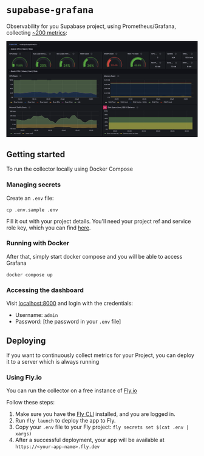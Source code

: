 # `supabase-grafana`

Observability for you Supabase project, using Prometheus/Grafana, collecting [~200 metrics](./docs/metrics.md):

![./docs/supabase-grafana-prometheus.png](./docs/supabase-grafana-prometheus.png)

## Getting started

To run the collector locally using Docker Compose

### Managing secrets

Create an `.env` file:

```
cp .env.sample .env
```

Fill it out with your project details. You'll need your project ref and service role key, which you can find [here](https://app.supabase.com/project/_/settings/api).

### Running with Docker

After that, simply start docker compose and you will be able to access Grafana

```
docker compose up
```

### Accessing the dashboard

Visit [localhost:8000](https://localhost:8000) and login with the credentials:

- Username: `admin`
- Password: [the password in your `.env` file]


## Deploying

If you want to continuously collect metrics for your Project, you can deploy it to a server which is always running

### Using Fly.io

You can run the collector on a free instance of [Fly.io](https://fly.io/)

Follow these steps:

1. Make sure you have the [Fly CLI](https://fly.io/docs/getting-started/installing-flyctl/) installed, and you are logged in.
2. Run `fly launch` to deploy the app to Fly.
3. Copy your `.env` file to your Fly project: `fly secrets set $(cat .env | xargs)`
4. After a successful deployment, your app will be available at `https://<your-app-name>.fly.dev`

